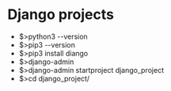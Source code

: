 # Django projects
- $>python3 --version 
- $>pip3 --version 
- $>pip3 install diango 
- $>django-admin 
- $>django-admin startproject django_project 
- $>cd django_project/

